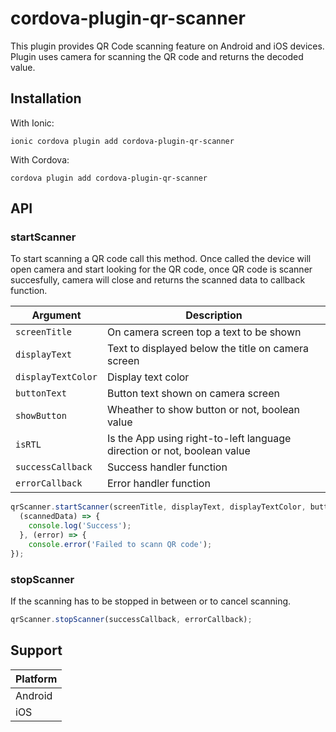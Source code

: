 # cordova-plugin-qr-scanner

This plugin provides QR Code scanning feature on Android and iOS devices. Plugin uses camera for scanning the QR code and returns the decoded value.


## Installation

With Ionic:

`ionic cordova plugin add cordova-plugin-qr-scanner`

With Cordova:

`cordova plugin add cordova-plugin-qr-scanner`

## API

### startScanner
To start scanning a QR code call this method. Once called the device will open camera and start looking for the QR code, once QR code is scanner succesfully, camera will close and returns the scanned data to callback function.

|Argument|Description|
|--|--|
|`screenTitle`|On camera screen top a text to be shown|
|`displayText`|Text to displayed below the title on camera screen|
|`displayTextColor`|Display text color|
|`buttonText`|Button text shown on camera screen|
|`showButton`|Wheather to show button or not, boolean value|
|`isRTL`|Is the App using right-to-left language direction or not, boolean value|
|`successCallback`|Success handler function|
|`errorCallback`|Error handler function|


```js
qrScanner.startScanner(screenTitle, displayText, displayTextColor, buttonText, showButton, isRTL,
  (scannedData) => {
    console.log('Success');
  }, (error) => {
    console.error('Failed to scann QR code');
});    
```

### stopScanner
If the scanning has to be stopped in between or to cancel scanning.

```js
qrScanner.stopScanner(successCallback, errorCallback);
```

## Support

|Platform|
|-|
|Android|
|iOS|
